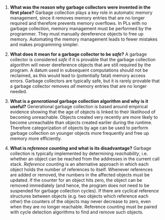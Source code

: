 1. **What was the reason why garbage collectors were invented in the first place?**
Garbage collection plays a key role in automatic memory management, since it removes memory entries that are no longer required and therefore prevents memory overflows. In PLs with no garbage collection, memory management must be performed by the programmer. They must manually dereference objects to free up memory. Automating the memory management leads to fewer mistakes and makes programming simpler.

2. **What does it mean for a garbage collector to be _safe_?**
A garbage collector is considered _safe_ if it is provable that the garbage collection algorithm will never dereference objects that are still required by the program. A datum used in subsequent computations should not be reclaimed, as this would lead to (potentially fatal) memory access errors. Garbage collectors are typically safe, but it is rarely provable that a garbage collector removes _all_ memory entries that are no longer needed.

3. **What is a _generational_ garbage collection algorithm and why is it useful?**
Generational garbage collection is based around empirical evidence showing that the age of objects is linked to their likelihood of becoming unreachable. Objects created very recently are more likely to become unreachable than objects created earlier during the runtime. Therefore categorization of objects by age can be used to perform garbage collection on younger objects more frequently and free up memory more efficiently.

4. **What is _reference counting_ and what is its disadvantage?**
Garbage collection is typically implemented by determining _reachability_, i.e. whether an object can be reached from the addresses in the current call stack. _Reference counting_ is an alternative approach in which each object holds the number of references to itself. Whenever references are added or removed, the numbers in the affected objects must be updated. If the counter for an object hits zero, the object can be removed immediately (and hence, the program does not need to be suspended for garbage collection cycles). If there are cyclical reference structures between objects (e.g. two objects which reference each other) the counters of the objects may never decrease to zero, even when they are no longer reachable. Reference counting must be paired with cycle detection algorithms to find and remove such objects.
